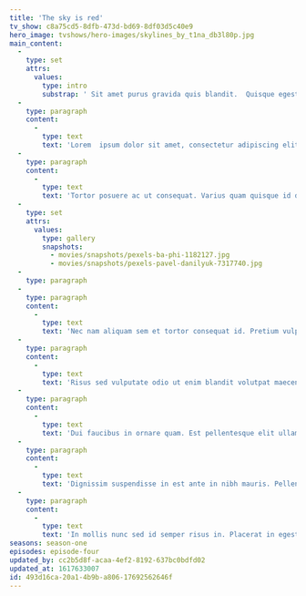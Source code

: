 ```yaml
---
title: 'The sky is red'
tv_show: c8a75cd5-8dfb-473d-bd69-8df03d5c40e9
hero_image: tvshows/hero-images/skylines_by_t1na_db3l80p.jpg
main_content:
  -
    type: set
    attrs:
      values:
        type: intro
        substrap: ' Sit amet purus gravida quis blandit.  Quisque egestas diam in arcu cursus euismod quis viverra.'
  -
    type: paragraph
    content:
      -
        type: text
        text: 'Lorem  ipsum dolor sit amet, consectetur adipiscing elit, sed do eiusmod  tempor incididunt ut labore et dolore magna aliqua. Nullam non nisi est  sit amet facilisis magna etiam. Dignissim sodales ut eu sem integer.  Pretium aenean pharetra magna ac placerat vestibulum lectus.  Pellentesque eu tincidunt tortor aliquam. Sed odio morbi quis commodo  odio aenean sed adipiscing. Lacinia at quis risus sed vulputate odio ut.  Tellus at urna condimentum mattis pellentesque. Massa eget egestas  purus viverra accumsan in nisl nisi scelerisque. Nunc scelerisque  viverra mauris in aliquam sem fringilla ut. Vitae aliquet nec  ullamcorper sit amet risus nullam eget. Lacus vel facilisis volutpat est  velit egestas dui. Amet volutpat consequat mauris nunc congue nisi  vitae suscipit. Habitant morbi tristique senectus et. Vitae congue eu  consequat ac felis donec et odio. Est velit egestas dui id ornare. Vitae  justo eget magna fermentum iaculis eu non diam.'
  -
    type: paragraph
    content:
      -
        type: text
        text: 'Tortor posuere ac ut consequat. Varius quam quisque id diam vel.  Malesuada bibendum arcu vitae elementum curabitur vitae. Laoreet non  curabitur gravida arcu. Cursus sit amet dictum sit. Massa ultricies mi  quis hendrerit dolor magna. Eget lorem dolor sed viverra ipsum nunc  aliquet. Tempus imperdiet nulla malesuada pellentesque elit eget gravida  cum sociis. Pulvinar etiam non quam lacus suspendisse. Elementum nibh  tellus molestie nunc. Ut ornare lectus sit amet est placerat. Faucibus  purus in massa tempor nec feugiat nisl pretium fusce. Leo a diam  sollicitudin tempor id eu nisl. Viverra orci sagittis eu volutpat odio. A  pellentesque sit amet porttitor eget dolor morbi non. At risus viverra  adipiscing at in tellus integer feugiat scelerisque. Odio facilisis  mauris sit amet massa. In hac habitasse platea dictumst vestibulum  rhoncus est.'
  -
    type: set
    attrs:
      values:
        type: gallery
        snapshots:
          - movies/snapshots/pexels-ba-phi-1182127.jpg
          - movies/snapshots/pexels-pavel-danilyuk-7317740.jpg
  -
    type: paragraph
  -
    type: paragraph
    content:
      -
        type: text
        text: 'Nec nam aliquam sem et tortor consequat id. Pretium vulputate sapien  nec sagittis. Pharetra diam sit amet nisl. Parturient montes nascetur  ridiculus mus mauris vitae ultricies leo integer. Sapien et ligula  ullamcorper malesuada proin libero nunc. Ornare lectus sit amet est  placerat in egestas erat imperdiet. Cursus vitae congue mauris rhoncus.  At imperdiet dui accumsan sit amet nulla facilisi morbi. Non curabitur  gravida arcu ac tortor dignissim convallis aenean. Egestas fringilla  phasellus faucibus scelerisque eleifend donec pretium. Netus et  malesuada fames ac. Egestas sed sed risus pretium quam. Tellus integer  feugiat scelerisque varius. Accumsan tortor posuere ac ut consequat  semper viverra nam.'
  -
    type: paragraph
    content:
      -
        type: text
        text: 'Risus sed vulputate odio ut enim blandit volutpat maecenas. Arcu  vitae elementum curabitur vitae nunc sed velit dignissim sodales. Amet  nisl suscipit adipiscing bibendum est ultricies. Pellentesque habitant  morbi tristique senectus. Pellentesque adipiscing commodo elit at  imperdiet dui. Enim nulla aliquet porttitor lacus luctus accumsan. Amet  volutpat consequat mauris nunc congue. Duis tristique sollicitudin nibh  sit amet commodo nulla. Enim eu turpis egestas pretium aenean pharetra  magna. Varius duis at consectetur lorem. Massa sed elementum tempus  egestas sed sed risus.'
  -
    type: paragraph
    content:
      -
        type: text
        text: 'Dui faucibus in ornare quam. Est pellentesque elit ullamcorper  dignissim cras tincidunt lobortis feugiat. Sed sed risus pretium quam.  Sem integer vitae justo eget magna fermentum iaculis. Lectus urna duis  convallis convallis tellus. Odio facilisis mauris sit amet. Rhoncus urna  neque viverra justo nec ultrices dui. Id neque aliquam vestibulum morbi  blandit cursus risus at ultrices. Varius duis at consectetur lorem  donec massa sapien faucibus.'
  -
    type: paragraph
    content:
      -
        type: text
        text: 'Dignissim suspendisse in est ante in nibh mauris. Pellentesque  dignissim enim sit amet venenatis urna cursus eget nunc. Aliquam etiam  erat velit scelerisque in. Augue ut lectus arcu bibendum at varius. Sit  amet consectetur adipiscing elit duis tristique. Gravida rutrum quisque  non tellus orci. Aliquam malesuada bibendum arcu vitae elementum  curabitur vitae. Risus ultricies tristique nulla aliquet. Blandit  volutpat maecenas volutpat blandit aliquam. Massa sed elementum tempus  egestas.'
  -
    type: paragraph
    content:
      -
        type: text
        text: 'In mollis nunc sed id semper risus in. Placerat in egestas erat  imperdiet sed euismod nisi. Euismod in pellentesque massa placerat duis  ultricies lacus. Sem nulla pharetra diam sit amet nisl suscipit  adipiscing. Id venenatis a condimentum vitae sapien pellentesque  habitant. Egestas diam in arcu cursus euismod quis viverra nibh. Aliquam  id diam maecenas ultricies mi eget. Ullamcorper sit amet risus nullam.  Commodo elit at imperdiet dui. Aliquet nec ullamcorper sit amet risus  nullam eget felis. Sapien nec sagittis aliquam malesuada bibendum arcu.'
seasons: season-one
episodes: episode-four
updated_by: cc2b5d8f-acaa-4ef2-8192-637bc0bdfd02
updated_at: 1617633007
id: 493d16ca-20a1-4b9b-a806-17692562646f
---
```

